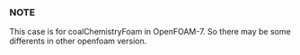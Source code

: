 ### NOTE

This case is for coalChemistryFoam in OpenFOAM-7. So there may be some differents in other openfoam version.
